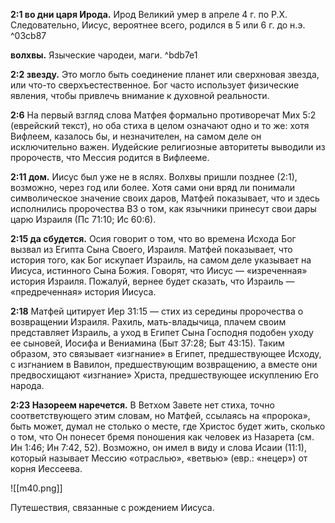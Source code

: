 **2:1 во дни царя Ирода.** Ирод Великий умер в апреле 4 г. по Р.Х. Следовательно, Иисус, вероятнее всего, родился в 5 или 6 г. до н.э. ^03cb87

**волхвы.** Языческие чародеи, маги. ^bdb7e1

**2:2 звезду.** Это могло быть соединение планет или сверхновая звезда, или что-то сверхъестественное. Бог часто использует физические явления, чтобы привлечь внимание к духовной реальности.

**2:6** На первый взгляд слова Матфея формально противоречат Мих 5:2 (еврейский текст), но оба стиха в целом означают одно и то же: хотя Вифлеем, казалось бы, и незначителен, на самом деле он исключительно важен. Иудейские религиозные авторитеты выводили из пророчеств, что Мессия родится в Вифлееме.

**2:11 дом.** Иисус был уже не в яслях. Волхвы пришли позднее (2:1), возможно, через год или более. Хотя сами они вряд ли понимали символическое значение своих даров, Матфей показывает, что и здесь исполнились пророчества ВЗ о том, как язычники принесут свои дары царю Израиля (Пс 71:10; Ис 60:6).

**2:15 да сбудется.** Осия говорит о том, что во времена Исхода Бог вызвал из Египта Сына Своего, Израиля. Матфей показывает, что история того, как Бог искупает Израиль, на самом деле указывает на Иисуса, истинного Сына Божия. Говорят, что Иисус — «изреченная» история Израиля. Пожалуй, вернее будет сказать, что Израиль — «предреченная» история Иисуса.

**2:18** Матфей цитирует Иер 31:15 — стих из середины пророчества о возвращении Израиля. Рахиль, мать-владычица, плачем своим представляет Израиль, а уход в Египет Сына Господня подобен уходу ее сыновей, Иосифа и Вениамина (Быт 37:28; Быт 43:15). Таким образом, это связывает «изгнание» в Египет, предшествующее Исходу, с изгнанием в Вавилон, предшествующим возвращению, а вместе они предвосхищают «изгнание» Христа, предшествующее искуплению Его народа.

**2:23 Назореем наречется.** В Ветхом Завете нет стиха, точно соответствующего этим словам, но Матфей, ссылаясь на «пророка», быть может, думал не столько о месте, где Христос будет жить, сколько о том, что Он понесет бремя поношения как человек из Назарета (см. Ин 1:46; Ин 7:42, 52). Возможно, он имел в виду и слова Исаии (11:1), который называет Мессию «отраслью», «ветвью» (евр.: «нецер») от корня Иессеева.

![[m40.png]]

Путешествия, связанные с рождением Иисуса.